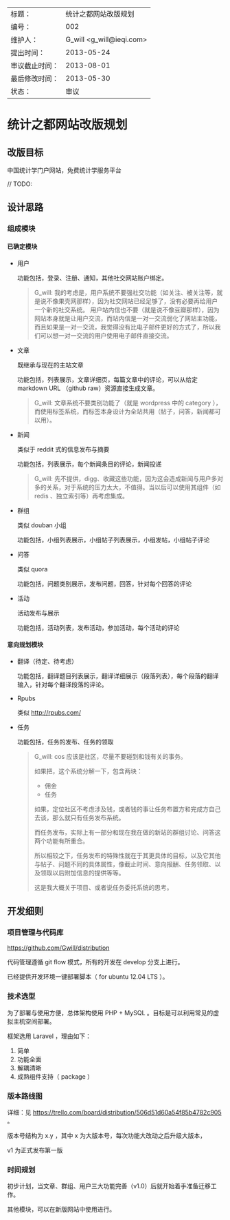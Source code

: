 <table>
    <tr>
        <td>标题：</td>
        <td>统计之都网站改版规划</td>
    </tr>
    <tr>
        <td>编号：</td>
        <td>002</td>
    </tr>
    <tr>
        <td>维护人：</td>
        <td>G_will &lt;g_will@ieqi.com&gt;</td>
    </tr>
    <tr>
        <td>提出时间：</td>
        <td> 2013-05-24 </td>
    </tr>
    <tr>
        <td>审议截止时间：</td>
        <td> 2013-08-01 </td>
    </tr>
    <tr>
        <td>最后修改时间：</td>
        <td> 2013-05-30 </td>
    </tr>
    <tr>
        <td>状态：</td>
        <td>审议</td>
    </tr> 
</table>

# 统计之都网站改版规划

## 改版目标

中国统计学门户网站，免费统计学服务平台

// TODO:

## 设计思路

### 组成模块

#### 已确定模块

* 用户
    
    功能包括，登录、注册、通知，其他社交网站账户绑定。
    
    > G_will: 我的考虑是，用户系统不要强社交功能（如关注、被关注等，就是说不像果壳网那样），因为社交网站已经足够了，没有必要再给用户一个新的社交系统。
    >用户站内信也不要（就是说不像豆瓣那样），因为网站本身就是让用户交流，而站内信是一对一交流弱化了网站主功能，而且如果是一对一交流，我觉得没有比电子邮件更好的方式了，所以我们可以想一对一交流的用户使用电子邮件直接交流。

* 文章
    
    既继承与现在的主站文章
    
    功能包括，列表展示，文章详细页，每篇文章中的评论，可以从给定 markdown URL （github raw）资源直接生成文章。
    
    > G_will: 文章系统不要类别功能了（就是 wordpress 中的 category ），而使用标签系统，而标签本身设计为全站共用（帖子，问答，新闻都可以用）。
        
    
* 新闻

    类似于 reddit 式的信息发布与摘要
    
    功能包括，列表展示，每个新闻条目的评论，新闻投递
    
    > G_will: 先不提供，digg、收藏这些功能，因为这会造成新闻与用户多对多的关系，对于系统的压力太大，不值得。当以后可以使用其组件（如 redis 、独立索引等）再考虑集成。

* 群组

    类似 douban 小组
    
    功能包括，小组列表展示，小组帖子列表展示，小组发帖，小组帖子评论
    
* 问答

    类似 quora 
    
    功能包括，问题类别展示，发布问题，回答，针对每个回答的评论
    
* 活动

    活动发布与展示
    
    功能包括，活动列表，发布活动，参加活动，每个活动的评论

#### 意向规划模块
    
* 翻译（待定、待考虑）
    
    功能包括，翻译题目列表展示，翻译详细展示（段落列表），每个段落的翻译输入，针对每个翻译段落的评论。

* Rpubs
    
    类似 http://rpubs.com/
    
* 任务
    
    功能包括，任务的发布、任务的领取
    
    > G_will: cos 应该是社区，尽量不要碰到和钱有关的事务。
    >
    >如果把，这个系统分解一下，包含两块：
    >
    >- 佣金
    >- 任务
    >
    >如果，定位社区不考虑涉及钱，或者钱的事让任务布置方和完成方自己去谈，那么就只有任务发布系统。
    >
    >而任务发布，实际上有一部分和现在我在做的新站的群组讨论、问答这两个功能有所重合。
    >
    >所以相较之下，任务发布的特殊性就在于其更具体的目标，以及它其他与帖子、问题不同的具体属性，像截止时间、意向报酬、任务领取、以及领取以后附加信息的提供等等。
    >
    >这是我大概关于项目、或者说任务委托系统的思考。
    
## 开发细则

### 项目管理与代码库

https://github.com/Gwill/distribution

代码管理遵循 git flow 模式，所有的开发在 develop 分支上进行。

已经提供开发环境一键部署脚本（ for ubuntu 12.04 LTS ）。
    
### 技术选型

为了部署与使用方便，总体架构使用 PHP + MySQL 。目标是可以利用常见的虚拟主机空间部署。

框架选用 Laravel  ，理由如下：

1. 简单
2. 功能全面
3. 解耦清晰
4. 成熟组件支持（ package ）

### 版本路线图

详细：见 https://trello.com/board/distribution/506d51d60a54f85b4782c905 。

版本号结构为 x.y ，其中 x 为大版本号，每次功能大改动之后升级大版本，

v1 为正式发布第一版

### 时间规划

初步计划，当文章、群组、用户三大功能完善（v1.0）后就开始着手准备迁移工作。

其他模块，可以在新版网站中使用进行。
